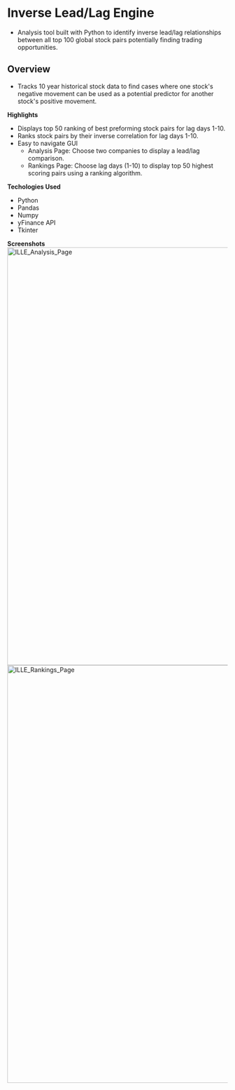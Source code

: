 # Inverse Lead/Lag Engine
- Analysis tool built with Python to identify inverse lead/lag relationships between all top 100 global stock pairs potentially finding trading opportunities.

## Overview
- Tracks 10 year historical stock data to find cases where one stock's negative movement can be used as a potential predictor for another stock's positive movement.

**Highlights**
  - Displays top 50 ranking of best preforming stock pairs for lag days 1-10.
  - Ranks stock pairs by their inverse correlation for lag days 1-10.
  - Easy to navigate GUI
    - Analysis Page: Choose two companies to display a lead/lag comparison.
    - Rankings Page: Choose lag days (1-10) to display top 50 highest scoring pairs using a ranking algorithm.
      
**Techologies Used**
- Python
- Pandas
- Numpy
- yFinance API
- Tkinter

**Screenshots**
<img width="1364" height="953" alt="ILLE_Analysis_Page" src="https://github.com/user-attachments/assets/82cb687d-a1fb-4ad1-8655-87562d18e324" />
<img width="1364" height="953" alt="ILLE_Rankings_Page" src="https://github.com/user-attachments/assets/69c4756c-b3cf-4c36-b683-70b92280b976" />

